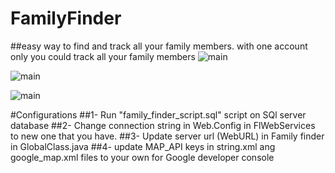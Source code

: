 # FamilyFinder 

##easy way to find and track all your family members.  with one account only you could track all your family members
![main](http://attach.alruabye.net/familyfinder/main.png)

![main](http://attach.alruabye.net/familyfinder/map.png)

![main](http://attach.alruabye.net/familyfinder/register.png)

#Configurations
##1- Run "family_finder_script.sql" script on SQl server database
##2- Change connection string in Web.Config in FlWebServices to new one that you have.
##3- Update server url (WebURL) in Family finder in GlobalClass.java 
##4- update MAP_API keys in string.xml ang google_map.xml files to your own for Google developer console